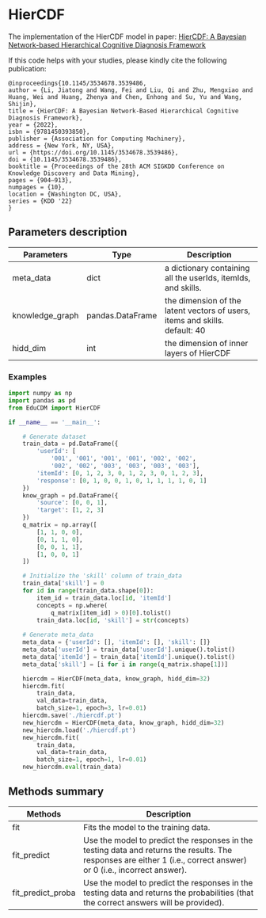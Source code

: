 # HierCDF

The implementation of the HierCDF model in paper: [HierCDF: A Bayesian Network-based Hierarchical Cognitive Diagnosis Framework](https://dl.acm.org/doi/10.1145/3534678.3539486)



If this code helps with your studies, please kindly cite the following publication:

```
@inproceedings{10.1145/3534678.3539486,
author = {Li, Jiatong and Wang, Fei and Liu, Qi and Zhu, Mengxiao and Huang, Wei and Huang, Zhenya and Chen, Enhong and Su, Yu and Wang, Shijin},
title = {HierCDF: A Bayesian Network-Based Hierarchical Cognitive Diagnosis Framework},
year = {2022},
isbn = {9781450393850},
publisher = {Association for Computing Machinery},
address = {New York, NY, USA},
url = {https://doi.org/10.1145/3534678.3539486},
doi = {10.1145/3534678.3539486},
booktitle = {Proceedings of the 28th ACM SIGKDD Conference on Knowledge Discovery and Data Mining},
pages = {904–913},
numpages = {10},
location = {Washington DC, USA},
series = {KDD '22}
}
```


## Parameters description

| Parameters | Type | Description                              |
| ---------- | ---- | ---------------------------------------- |
| meta_data  | dict | a dictionary containing all the userIds, itemIds, and skills. |
| knowledge_graph        | pandas.DataFrame  | the dimension of the latent vectors of users, items and skills. default: 40 |
| hidd_dim    | int  | the dimension of inner layers of HierCDF |



### Examples

```python
import numpy as np
import pandas as pd
from EduCDM import HierCDF

if __name__ == '__main__':

    # Generate dataset
    train_data = pd.DataFrame({
        'userId': [
            '001', '001', '001', '001', '002', '002',
            '002', '002', '003', '003', '003', '003'],
        'itemId': [0, 1, 2, 3, 0, 1, 2, 3, 0, 1, 2, 3],
        'response': [0, 1, 0, 0, 1, 0, 1, 1, 1, 1, 0, 1]
    })
    know_graph = pd.DataFrame({
        'source': [0, 0, 1],
        'target': [1, 2, 3]
    })
    q_matrix = np.array([
        [1, 1, 0, 0],
        [0, 1, 1, 0],
        [0, 0, 1, 1],
        [1, 0, 0, 1]
    ])

    # Initialize the 'skill' column of train_data
    train_data['skill'] = 0
    for id in range(train_data.shape[0]):
        item_id = train_data.loc[id, 'itemId']
        concepts = np.where(
            q_matrix[item_id] > 0)[0].tolist()
        train_data.loc[id, 'skill'] = str(concepts)
    
    # Generate meta_data
    meta_data = {'userId': [], 'itemId': [], 'skill': []}
    meta_data['userId'] = train_data['userId'].unique().tolist()
    meta_data['itemId'] = train_data['itemId'].unique().tolist()
    meta_data['skill'] = [i for i in range(q_matrix.shape[1])]

    hiercdm = HierCDF(meta_data, know_graph, hidd_dim=32)
    hiercdm.fit(
        train_data,
        val_data=train_data,
        batch_size=1, epoch=3, lr=0.01)
    hiercdm.save('./hiercdf.pt')
    new_hiercdm = HierCDF(meta_data, know_graph, hidd_dim=32)
    new_hiercdm.load('./hiercdf.pt')
    new_hiercdm.fit(
        train_data,
        val_data=train_data,
        batch_size=1, epoch=1, lr=0.01)
    new_hiercdm.eval(train_data)
```



## Methods summary

| Methods           | Description                              |
| ----------------- | ---------------------------------------- |
| fit               | Fits the model to the training data.     |
| fit_predict       | Use the model to predict the responses in the testing data and returns the results. The responses are either 1 (i.e., correct answer) or 0 (i.e., incorrect answer). |
| fit_predict_proba | Use the model to predict the responses in the testing data and returns the probabilities (that the correct answers will be provided). |

